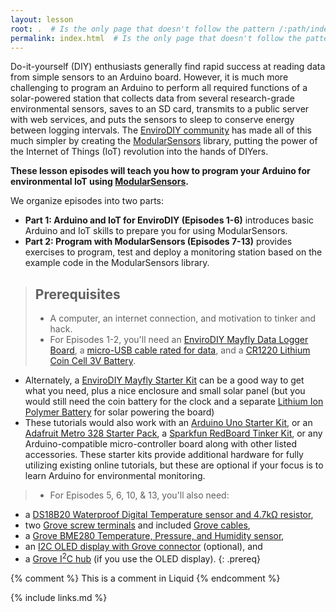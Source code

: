 ```yaml
---
layout: lesson
root: .  # Is the only page that doesn't follow the pattern /:path/index.html
permalink: index.html  # Is the only page that doesn't follow the pattern /:path/index.html
---
```


Do-it-yourself (DIY) enthusiasts generally find rapid success at reading data from simple sensors to an Arduino board. However, it is much more challenging to program an Arduino to perform all required functions of a solar-powered station that collects data from several research-grade environmental sensors, saves to an SD card, transmits to a public server with web services, and puts the sensors to sleep to conserve energy between logging intervals. The [EnviroDIY community](https://www.envirodiy.org/) has made all of this much simpler by creating the [ModularSensors](https://github.com/EnviroDIY/ModularSensors) library, putting the power of the Internet of Things (IoT) revolution into the hands of DIYers.

**These lesson episodes will teach you how to program your Arduino for environmental IoT using [ModularSensors](https://github.com/EnviroDIY/ModularSensors).**

We organize episodes into two parts:
- **Part 1: Arduino and IoT for EnviroDIY (Episodes 1-6)** introduces basic Arduino and IoT skills to prepare you for using ModularSensors.
- **Part 2: Program with ModularSensors (Episodes 7-13)** provides exercises to program, test and deploy a monitoring station based on the example code in the ModularSensors library.

> ## Prerequisites
>
> - A computer, an internet connection, and motivation to tinker and hack.
> - For Episodes 1-2, you'll need an [EnviroDIY Mayfly Data Logger Board](https://www.amazon.com/EnviroDIY-Mayfly-Logger-Arduino-Compatible/dp/B01F9B4WCG/), a [micro-USB cable rated for data](https://www.amazon.com/AmazonBasics-Male-Micro-Cable-Black/dp/B0711PVX6Z),  and a [CR1220 Lithium Coin Cell 3V Battery](https://www.adafruit.com/product/380).
  - Alternately, a [EnviroDIY Mayfly Starter Kit](https://www.amazon.com/EnviroDIY-Mayfly-Arduino-Compatible-Starter/dp/B01FCVALDW) can be a good way to get what you need, plus a nice enclosure and small solar panel (but you would still need the coin battery for the clock and a separate [Lithium Ion Polymer Battery](https://www.adafruit.com/product/1578) for solar powering the board)
  - These tutorials would also work with an [Arduino Uno Starter Kit](https://www.amazon.com/gp/product/B00BT0NDB8), or an [Adafruit Metro 328 Starter Pack](https://www.adafruit.com/product/3345), a [Sparkfun RedBoard Tinker Kit](https://www.sparkfun.com/products/14556), or any Arduino-compatible micro-controller board along with other listed accessories. These starter kits provide additional hardware for fully utilizing existing online tutorials, but these are optional if your focus is to learn Arduino for environmental monitoring.
> - For Episodes 5, 6, 10, & 13, you'll also need:
  - a [DS18B20 Waterproof Digital Temperature sensor and 4.7kΩ resistor](https://www.adafruit.com/product/381),
  - two [Grove screw terminals](https://www.seeedstudio.io/Grove-Screw-Terminal-p-996.html) and included [Grove cables](https://www.seeedstudio.io/Grove---Universal-4-Pin-20cm-Unbuckled-Cable-%285-PCs-Pack%29-p-749.html),
  - a [Grove BME280 Temperature, Pressure, and Humidity sensor](https://www.seeedstudio.com/Grove-Temp-Humi-Barometer-Sensor-BME28-p-2653.html),
  - an [I2C OLED display with Grove connector](https://www.amazon.com/gp/product/B01D5GLDJ2/) (optional), and
  - a [Grove I<sup>2</sup>C hub](https://www.seeedstudio.io/Grove-I2C-Hub-p-851.html) (if you use the OLED display).
  {: .prereq}


<!-- this is an html comment -->

{% comment %} This is a comment in Liquid {% endcomment %}


{% include links.md %}
